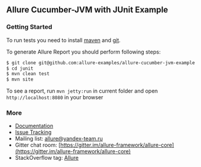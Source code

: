 [maven]: http://maven.apache.org/
[git]: http://git-scm.com/

## Allure Cucumber-JVM with JUnit Example

### Getting Started

To run tests you need to install [maven][maven] and [git][git].

To generate Allure Report you should perform following steps:

```bash
$ git clone git@github.com:allure-examples/allure-cucumber-jvm-example.git
$ cd junit
$ mvn clean test
$ mvn site
```

To see a report, run `mvn jetty:run` in current folder and open `http://localhost:8080` in your browser

### More

* [Documentation](https://github.com/allure-framework/allure-core/wiki)
* [Issue Tracking](https://github.com/allure-framework/allure-core/issues?labels=&milestone=&page=1&state=open)
* Mailing list: [allure@yandex-team.ru](mailto:allure@yandex-team.ru)
* Gitter chat room: [https://gitter.im/allure-framework/allure-core](https://gitter.im/allure-framework/allure-core)
* StackOverflow tag: [Allure](http://stackoverflow.com/questions/tagged/allure)
